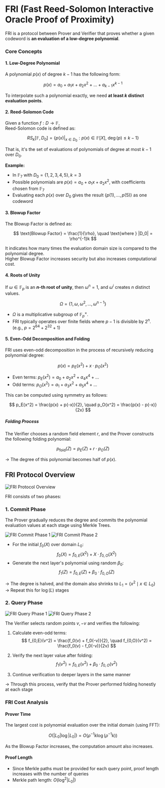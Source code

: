 # FRI (Fast Reed-Solomon Interactive Oracle Proof of Proximity)

FRI is a protocol between Prover and Verifier that proves whether a given codeword is **an evaluation of a low-degree polynomial**.


### Core Concepts

#### 1. Low-Degree Polynomial

A polynomial $p(x)$ of degree $k - 1$ has the following form:

$$
p(x) = a_0 + a_1x + a_2x^2 + \dots + a_{k-1}x^{k-1}
$$

To interpolate such a polynomial exactly, we need **at least $k$ distinct evaluation points**.


#### 2. Reed-Solomon Code

Given a function $f: D \rightarrow \mathbb{F}$,  
Reed-Solomon code is defined as:

$$
RS_k[\mathbb{F}, D_0] = \{p(x)|_{x \in D_0} : p(x) \in \mathbb{F}[X],\ \deg(p) \leq k-1\}
$$

That is, it's the set of evaluations of polynomials of degree at most $k-1$ over $D_0$.

**Example:**
- In $\mathbb{F}_7$ with $D_0 = \{1,2,3,4,5\}, k = 3$
- Possible polynomials are $p(x) = a_0 + a_1x + a_2x^2$, with coefficients chosen from $\mathbb{F}_7$
- Evaluating each $p(x)$ over $D_0$ gives the result $\{p(1), ..., p(5)\}$ as one codeword


#### 3. Blowup Factor

The Blowup Factor is defined as:

$$
\text{Blowup Factor} = \frac{1}{\rho}, \quad \text{where } |D_0| = \rho^{-1}k
$$

It indicates how many times the evaluation domain size is compared to the polynomial degree.  
Higher Blowup Factor increases security but also increases computational cost.


#### 4. Roots of Unity

If $\omega \in \mathbb{F}_p$ is an **$n$-th root of unity**, then $\omega^n = 1$, and $\omega^i$ creates $n$ distinct values.

$$
\Omega = \{1, \omega, \omega^2, ..., \omega^{n-1}\}
$$

- $\Omega$ is a multiplicative subgroup of $\mathbb{F}_p^\times$.
- FRI typically operates over finite fields where $p - 1$ is divisible by $2^n$.  
  (e.g., $p = 2^{64} + 2^{32} + 1$)


#### 5. Even-Odd Decomposition and Folding

FRI uses even-odd decomposition in the process of recursively reducing polynomial degree:

$$
p(x) = p_E(x^2) + x \cdot p_O(x^2)
$$

- Even terms: $p_E(x^2) = a_0 + a_2x^2 + a_4x^4 + \dots$
- Odd terms: $p_O(x^2) = a_1 + a_3x^2 + a_5x^4 + \dots$

This can be computed using symmetry as follows:

$$
p_E(x^2) = \frac{p(x) + p(-x)}{2}, \quad p_O(x^2) = \frac{p(x) - p(-x)}{2x}
$$

##### Folding Process

The Verifier chooses a random field element $r$, and the Prover constructs the following folding polynomial:

$$
p_{\text{fold}}(Z) = p_E(Z) + r \cdot p_O(Z)
$$

→ The degree of this polynomial becomes half of $p(x)$.


## FRI Protocol Overview

![FRI Protocol Overview](./img/fri.png)


FRI consists of two phases:

### 1. Commit Phase

The Prover gradually reduces the degree and commits the polynomial evaluation values at each stage using Merkle Trees.

![FRI Commit Phase 1](./img/fri_commit1.png)
![FRI Commit Phase 2](./img/fri_commit2.png)


- For the initial $f_0(X)$ over domain $L_0$:
$$
f_0(X) = f_{0,E}(X^2) + X \cdot f_{0,O}(X^2)
$$
- Generate the next layer's polynomial using random $\beta_0$:
$$
f_1(Z) = f_{0,E}(Z) + \beta_0 \cdot f_{0,O}(Z)
$$

→ The degree is halved, and the domain also shrinks to $L_1 = \{x^2 \mid x \in L_0\}$  
→ Repeat this for $\log(L)$ stages


### 2. Query Phase

![FRI Query Phase 1](./img/fri_query1.png)
![FRI Query Phase 2](./img/fri_query2.png)

The Verifier selects random points $v, -v$ and verifies the following:


1. Calculate even-odd terms:
$$
f_{0,E}(v^2) = \frac{f_0(v) + f_0(-v)}{2}, \quad f_{0,O}(v^2) = \frac{f_0(v) - f_0(-v)}{2v}
$$

2. Verify the next layer value after folding:
$$
f_1(v^2) = f_{0,E}(v^2) + \beta_0 \cdot f_{0,O}(v^2)
$$

3. Continue verification to deeper layers in the same manner

→ Through this process, verify that the Prover performed folding honestly at each stage


### FRI Cost Analysis

#### Prover Time

The largest cost is polynomial evaluation over the initial domain (using FFT):

$$
O(|L_0| \log |L_0|) = O(\rho^{-1}k \log(\rho^{-1}k))
$$

As the Blowup Factor increases, the computation amount also increases.


#### Proof Length

- Since Merkle paths must be provided for each query point, proof length increases with the number of queries
- Merkle path length: $O(\log^2 |L_0|)$